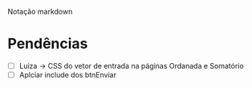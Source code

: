 Notação markdown
# Pendências
- [ ] Luiza -> CSS do vetor de entrada na páginas Ordanada e Somatório
- [ ] Aplciar include dos btnEnviar